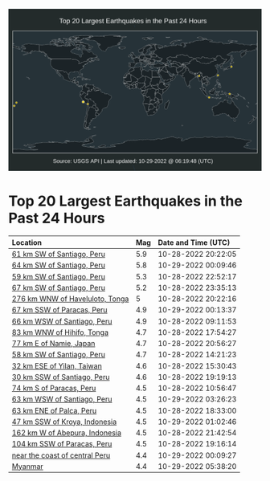![Map](./map.png)

# Top 20 Largest Earthquakes in the Past 24 Hours

| Location | Mag | Date and Time (UTC) |
|:---|:---|:---|
| [61 km SW of Santiago, Peru](https://earthquake.usgs.gov/earthquakes/eventpage/us7000il1g) | 5.9 | 10-28-2022 20:22:05 |
| [64 km SW of Santiago, Peru](https://earthquake.usgs.gov/earthquakes/eventpage/us7000il35) | 5.8 | 10-29-2022 00:09:46 |
| [59 km SW of Santiago, Peru](https://earthquake.usgs.gov/earthquakes/eventpage/us7000il2e) | 5.3 | 10-28-2022 22:52:17 |
| [67 km SW of Santiago, Peru](https://earthquake.usgs.gov/earthquakes/eventpage/us7000il2t) | 5.2 | 10-28-2022 23:35:13 |
| [276 km WNW of Haveluloto, Tonga](https://earthquake.usgs.gov/earthquakes/eventpage/us7000il1h) | 5 | 10-28-2022 20:22:16 |
| [67 km SSW of Paracas, Peru](https://earthquake.usgs.gov/earthquakes/eventpage/us7000il39) | 4.9 | 10-29-2022 00:13:37 |
| [66 km WSW of Santiago, Peru](https://earthquake.usgs.gov/earthquakes/eventpage/us7000ikw8) | 4.9 | 10-28-2022 09:11:53 |
| [83 km WNW of Hihifo, Tonga](https://earthquake.usgs.gov/earthquakes/eventpage/us7000il0r) | 4.7 | 10-28-2022 17:54:27 |
| [77 km E of Namie, Japan](https://earthquake.usgs.gov/earthquakes/eventpage/us7000il1t) | 4.7 | 10-28-2022 20:56:27 |
| [58 km SW of Santiago, Peru](https://earthquake.usgs.gov/earthquakes/eventpage/us7000ikxk) | 4.7 | 10-28-2022 14:21:23 |
| [32 km ESE of Yilan, Taiwan](https://earthquake.usgs.gov/earthquakes/eventpage/us7000ikyr) | 4.6 | 10-28-2022 15:30:43 |
| [30 km SSW of Santiago, Peru](https://earthquake.usgs.gov/earthquakes/eventpage/us7000il14) | 4.6 | 10-28-2022 19:19:13 |
| [74 km S of Paracas, Peru](https://earthquake.usgs.gov/earthquakes/eventpage/us7000ikwq) | 4.5 | 10-28-2022 10:56:47 |
| [63 km WSW of Santiago, Peru](https://earthquake.usgs.gov/earthquakes/eventpage/us7000il3v) | 4.5 | 10-29-2022 03:26:23 |
| [63 km ENE of Palca, Peru](https://earthquake.usgs.gov/earthquakes/eventpage/us7000il0u) | 4.5 | 10-28-2022 18:33:00 |
| [47 km SSW of Kroya, Indonesia](https://earthquake.usgs.gov/earthquakes/eventpage/us7000il3d) | 4.5 | 10-29-2022 01:02:46 |
| [162 km W of Abepura, Indonesia](https://earthquake.usgs.gov/earthquakes/eventpage/us7000il25) | 4.5 | 10-28-2022 21:42:54 |
| [104 km SSW of Paracas, Peru](https://earthquake.usgs.gov/earthquakes/eventpage/us7000il11) | 4.5 | 10-28-2022 19:16:14 |
| [near the coast of central Peru](https://earthquake.usgs.gov/earthquakes/eventpage/us7000il34) | 4.4 | 10-29-2022 00:09:27 |
| [Myanmar](https://earthquake.usgs.gov/earthquakes/eventpage/us7000il4i) | 4.4 | 10-29-2022 05:38:20 |
